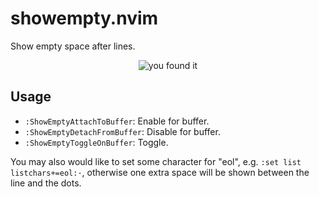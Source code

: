 # showempty.nvim

Show empty space after lines.

<p align="center">
  <img alt="you found it" src="https://user-images.githubusercontent.com/30056345/84604603-b42e3800-ae86-11ea-987f-1c5e3fe33a66.png">
</p>

## Usage

- `:ShowEmptyAttachToBuffer`: Enable for buffer.
- `:ShowEmptyDetachFromBuffer`: Disable for buffer.
- `:ShowEmptyToggleOnBuffer`: Toggle.

You may also would like to set some character for "eol", e.g. `:set list
listchars+=eol:·`, otherwise one extra space will be shown between the line and the dots.
